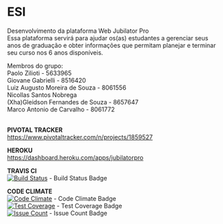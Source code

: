 # ESI<br>
Desenvolvimento da plataforma Web Jubilator Pro<br>
Essa plataforma servirá para ajudar os(as) estudantes a gerenciar seus anos de graduação e obter informações que permitam planejar e terminar seu curso nos 6 anos disponíveis.

Membros do grupo:<br>
Paolo Zilioti - 5633965<br>
Giovane Gabrielli - 8516420<br>
Luiz Augusto Moreira de Souza - 8061556<br>
Nicollas Santos Nobrega<br>
(Xha)Gleidson Fernandes de Souza - 8657647<br>
Marco Antonio de Carvalho - 8061772<br><br>

**PIVOTAL TRACKER**<br>
<a href="https://www.pivotaltracker.com/n/projects/1859527">https://www.pivotaltracker.com/n/projects/1859527</a><br>

**HEROKU**<br>
<a href="https://dashboard.heroku.com/apps/jubilatorpro">https://dashboard.heroku.com/apps/jubilatorpro</a><br>

**TRAVIS CI**<br>
[![Build Status](https://travis-ci.org/Giovane-Gabrielli/ESI.svg?branch=master)](https://travis-ci.org/Giovane-Gabrielli/ESI) - Build Status Badge<br>

**CODE CLIMATE**<br>
[![Code Climate](https://codeclimate.com/github/Giovane-Gabrielli/ESI/badges/gpa.svg)](https://codeclimate.com/github/Giovane-Gabrielli/ESI) - Code Climate Badge<br>
[![Test Coverage](https://codeclimate.com/github/Giovane-Gabrielli/ESI/badges/coverage.svg)](https://codeclimate.com/github/Giovane-Gabrielli/ESI/coverage) - Test Coverage Badge<br>
[![Issue Count](https://codeclimate.com/github/Giovane-Gabrielli/ESI/badges/issue_count.svg)](https://codeclimate.com/github/Giovane-Gabrielli/ESI) - Issue Count Badge<br>
